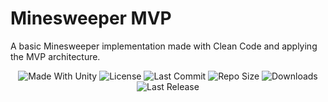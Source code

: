 # Minesweeper MVP
A basic Minesweeper implementation made with Clean Code and applying the MVP architecture.

<p align="center">
  <a>
    <img alt="Made With Unity" src="https://img.shields.io/badge/made%20with-Unity-57b9d3.svg?logo=Unity">
  </a>
  <a>
    <img alt="License" src="https://img.shields.io/github/license/JoanStinson/MinesweeperMVP?logo=github">
  </a>
  <a>
    <img alt="Last Commit" src="https://img.shields.io/github/last-commit/JoanStinson/MinesweeperMVP?logo=Mapbox&color=orange">
  </a>
  <a>
    <img alt="Repo Size" src="https://img.shields.io/github/repo-size/JoanStinson/MinesweeperMVP?logo=VirtualBox">
  </a>
  <a>
    <img alt="Downloads" src="https://img.shields.io/github/downloads/JoanStinson/MinesweeperMVP/total?color=brightgreen">
  </a>
  <a>
    <img alt="Last Release" src="https://img.shields.io/github/v/release/JoanStinson/MinesweeperMVP?include_prereleases&logo=Dropbox&color=yellow">
  </a>
</p>
